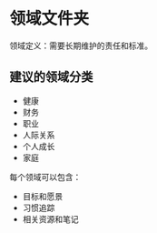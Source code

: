 # 领域文件夹

领域定义：需要长期维护的责任和标准。

## 建议的领域分类
- 健康
- 财务
- 职业
- 人际关系
- 个人成长
- 家庭

每个领域可以包含：
- 目标和愿景
- 习惯追踪
- 相关资源和笔记 